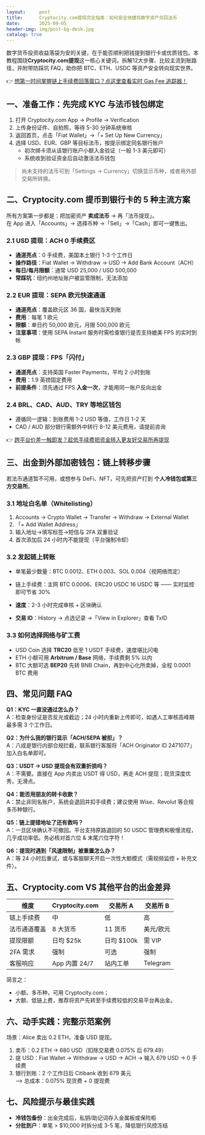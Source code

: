```yaml
---
layout:     post
title:      Cryptocity.com提现完全指南：如何安全快捷将数字资产兑回法币
date:       2025-09-05
header-img: img/post-bg-desk.jpg
catalog: true
---
```


数字货币投资收益落袋为安的关键，在于能否顺利把钱提到银行卡或优质钱包。本教程围绕**Cryptocity.com提现**这一核心关键词，拆解12大步骤、比较主流到账路径，并附带防踩坑 FAQ，助你把 BTC、ETH、USDC 等资产安全转向现实世界。

👉 [想第一时间掌握链上手续费回落窗口？点这里查看实时 Gas Fee 追踪器！](https://okxdog.com/)

## 一、准备工作：先完成 KYC 与法币钱包绑定

1. 打开 Cryptocity.com App → Profile → Verification  
2. 上传身份证件、自拍照，等待 5-30 分钟系统审核  
3. 返回首页，点击「Fiat Wallet」→「+ Set Up New Currency」  
4. 选择 USD、EUR、GBP 等目标法币，按提示绑定同名银行账户  
   - 初次绑卡须从该银行账户小额入金验证（一般 1-3 美元即可）  
   - 系统收到验证资金后自动激活法币钱包  

> 尚未支持的法币可到「Settings → Currency」切换显示币种，或者用外部交易所转换。

## 二、Cryptocity.com 提币到银行卡的 5 种主流方案

所有方案第一步都是：把加密资产 **卖成法币** → 再「法币提现」。  
在 App 进入「Accounts」→ 选择币种 →「Sell」→「Cash」即可一键售出。

### 2.1 USD 提现：ACH 0 手续费区

- **通道亮点**：0 手续费，美国本土银行 1-3 个工作日  
- **操作路径**：Fiat Wallet → Withdraw → USD → Add Bank Account（ACH）  
- **每日/每月限额**：通常 USD 25,000 / USD 500,000  
- **常踩坑**：纽约州地址账户被监管限制，无法添加  

### 2.2 EUR 提现：SEPA 欧元快速通道

- **通道亮点**：覆盖欧元区 36 国，最快当天到账  
- **费用**：每笔 1 欧元  
- **限额**：单日约 50,000 欧元，月限 500,000 欧元  
- **注意事项**：使用 SEPA Instant 服务时需检查银行是否支持媲美 FPS 的实时到帐

### 2.3 GBP 提现：FPS「闪付」

- **通道亮点**：支持英国 Faster Payments，平均 2 小时到账  
- **费用**：1.9 英镑固定费用  
- **前提条件**：须先通过 FPS **入金一次**，才能用同一账户反向出金  

### 2.4 BRL、CAD、AUD、TRY 等地区钱包

- 遵循同一逻辑：到账费用 1-2 USD 等值，工作日 1-2 天  
- CAD / AUD 部分银行需额外中转行 8-12 美元费用，请提前咨询

👉 [跨平台价差一触即发？趁低手续费把资金转入更友好交易所再提现](https://okxdog.com/)

## 三、出金到外部加密钱包：链上转移步骤

若法币通道暂不可用，或想参与 DeFi、NFT，可先把资产打到 **个人冷钱包或第三方交易所**。

### 3.1 地址白名单（Whitelisting）

1. Accounts → Crypto Wallet → Transfer → Withdraw → External Wallet  
2. 「+ Add Wallet Address」  
3. 输入地址→填写标签→短信与 2FA 双重验证  
4. 首次添加后 24 小时内不能提现（平台强制冷却）

### 3.2 发起链上转账

- 单笔最少数量：BTC 0.0012、ETH 0.003、SOL 0.004（视网络而定）  
- 链上手续费：主网 BTC 0.0006、ERC20 USDC 16 USDC 等 —— 实时监控即可节省 30%  

- **速度**：2-3 小时完成审核 + 区块确认  
- **交易 ID**：History → 点选记录 →「View in Explorer」查看 TxID

### 3.3 如何选择网络与矿工费

- USD Coin 选择 **TRC20** 低至 1 USDT 手续费，速度堪比闪电  
- ETH 小额可用 **Arbitrum / Base** 网络，手续费剩 5% 以内  
- BTC 大额可选 **BEP20** 先转 BNB Chain，再到中心化所卖掉，全程 0.0001 BTC 费用  

## 四、常见问题 FAQ

**Q1：KYC 一直没通过怎么办？**  
A：检查身份证是否反光或截边；24 小时内重新上传即可，如遇人工审核高峰期最多需 3 个工作日。

**Q2：为什么我的银行显示「ACH/SEPA 被拒」？**  
A：八成是银行内部合规拦截，联系银行客服将「ACH Originator ID 2471077」加入白名单即可。

**Q3：USDT → USD 提现会有双重折损吗？**  
A：不需要。直接在 App 内卖出 USDT 得 USD，再走 ACH 提现；现货深度优秀，无滑点。

**Q4：能否用朋友的转卡收款？**  
A：禁止非同名账户，系统会退回并扣手续费；建议使用 Wise、Revolut 等合规多币种银行。

**Q5：链上提错地址了还有救吗？**  
A：一旦区块确认不可撤回。平台支持原路退回的 50 USDC 管理费和极慢流程，几乎成功率低。务必核对首六位 & 末尾六位字符！

**Q6：提现时遇到「风速限制」被重置怎么办？**  
A：等 24 小时后重试，或与客服聊天开启一次性大额模式（需视频监控 + 补充文件）。

## 五、Cryptocity.com VS 其他平台的出金差异

| 维度 | Cryptocity.com | 交易所 A | 交易所 B |
|---|---|---|---|
| 链上手续费 | 中 | 低 | 高 |
| 法币通道覆盖 | 8 大货币 | 11 货币 | 美元/欧元 |
| 提现限额 | 日均 $25k | 日均 $100k | 需 VIP |
| 2FA 需求 | 强制 | 可选 | 强制 |
| 客服响应 | App 内置 24/7 | 站内工单 | Telegram |

简言之：  
- 小额、多币种，可用 Cryptocity.com；  
- 大额、低链上费，推荐将资产先转至手续费较低的交易平台再出金。

## 六、动手实践：完整示范案例

场景：Alice 卖出 0.2 ETH，准备 USD 提现。

1. 卖币：0.2 ETH → 680 USD（扣除交易费 0.075% 后 679.49）  
2. 提 USD：Fiat Wallet → Withdraw → USD → ACH → 输入 679 USD → 0 手续费  
3. 银行到账：2 个工作日后 Citibank 收到 679 美元  
   --> 总成本：0.075% 现货费 + 0 提现费

## 七、风险提示与最佳实践

- **冷钱包备份**：出金完成后，私钥/助记词存入金属板或保险柜  
- **分批到户**：单笔 > $10,000 时拆分成 3-5 笔，降低银行风控冻结